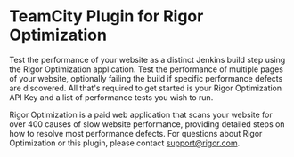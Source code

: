 # TeamCity Plugin for Rigor Optimization

Test the performance of your website as a distinct Jenkins build step using the Rigor Optimization application. Test the performance of multiple pages of your website, optionally failing the build if specific performance defects are discovered. All that's required to get started is your Rigor Optimization API Key and a list of performance tests you wish to run.

Rigor Optimization is a paid web application that scans your website for over 400 causes of slow website performance, providing detailed steps on how to resolve most performance defects. For questions about Rigor Optimization or this plugin, please contact support@rigor.com.
